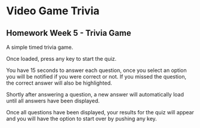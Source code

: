 # Video Game Trivia
## Homework Week 5 - Trivia Game
A simple timed trivia game.

Once loaded, press any key to start the quiz.

You have 15 seconds to answer each question, once you select an option you will be notified if you were correct or not. If you missed the question, the correct answer will also be highlighted.

Shortly after answering a question, a new answer will automatically load until all answers have been displayed.

Once all questions have been displayed, your results for the quiz will appear and you will have the option to start over by pushing any key.
